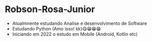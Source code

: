 # Robson-Rosa-Junior

- Atualmnente estudando Analise e desenvolvimento de Software
- Estudando Python (Amo isso! kk)😋😁😁😁
- Iniciando em 2022 o estudo em Mobile (Android, Kotlin etc)

